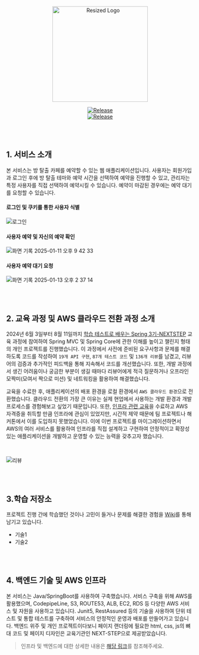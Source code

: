 <br>

<p align="center">
 <img src="https://github.com/user-attachments/assets/42a87114-ccf9-4ec6-bc20-b784a862c62f" alt="Resized Logo" width="256">
</p>

<p align="center">
 <a href="https://www.roomescape.me" rel="nofollow"><img src="https://camo.githubusercontent.com/b34bcbadf151fc946861cf752e6a40abf6deec97dbd383a60f09dacea273cf0e/68747470733a2f2f696d672e736869656c64732e696f2f62616467652f2d2546302539462539332538365f5765625f536572766963652d626c7565" alt="Release" data-canonical-src="https://img.shields.io/badge/-%F0%9F%93%86_Web_Service-blue" style="max-width: 100%;"></a> 
 <br>
 <a href="https://github.com/spring-roomescape-migration/spring-roomescape-migration/releases/tag/v0.8.0">
  <img src="https://img.shields.io/badge/%E2%9C%A8%20release-v0.8.0-brightgreen" alt="Release">
 </a>
</p>

<br>
<br>

## **1. 서비스 소개**
본 서비스는 방 탈출 카페를 예약할 수 있는 웹 애플리케이션입니다. 사용자는 회원가입과 로그인 후에 방 탈출 테마와 예약 시간을 선택하여 예약을 진행할 수 있고, 관리자는 특정 사용자를 직접 선택하여 예약시킬 수 있습니다. 예약이 마감된 경우에는 예약 대기를 요청할 수 있습니다.


#### 로그인 및 쿠키를 통한 사용자 식별
![로그인](https://github.com/user-attachments/assets/2e5eef96-1a3a-4c0f-b60e-0c3a4ff941fe)

#### 사용자 예약 및 자신의 예약 확인
![화면 기록 2025-01-11 오후 9 42 33](https://github.com/user-attachments/assets/93d38a3c-e765-4996-bbc5-d4d9fd4f1b41)

#### 사용자 예약 대기 요청
![화면 기록 2025-01-13 오후 2 37 14](https://github.com/user-attachments/assets/d316c84a-7993-4045-9670-2701c8d030cc)

<br>
<br>

## **2. 교육 과정 및 AWS 클라우드 전환 과정 소개**
2024년 6월 3일부터 8월 11일까지 [학습 테스트로 배우는 Spring 3기-NEXTSTEP](https://edu.nextstep.camp/s/OiPrZU5t) 
 교육 과정에 참여하여 Spring MVC 및 Spring Core에 관한 이해를 높이고 챌린지 형태의 개인 프로젝트를 진행했습니다. 이 과정에서 사전에 준비된 요구사항과 문제를 해결하도록 코드를 작성하여 `19개 API 구현`, `87개 테스트 코드` 및 `136개 리뷰`를 남겼고, 리뷰어의 검증과 추가적인 피드백을 통해 지속해서 코드를 개선했습니다. 또한, 개발 과정에서 생긴 어려움이나 궁금한 부분이 생길 때마다 리뷰어에게 적극 질문하거나 오프라인 모짝미(모여서 짝으로 미션) 및 네트워킹을 활용하여 해결했습니다.

교육을 수료한 후, 애플리케이션의 배포 환경을 로컬 환경에서 `AWS 클라우드 환경`으로 전환했습니다. 클라우드 전환의 가장 큰 이유는 실제 현업에서 사용하는 개발 환경과 개발 프로세스를 경험해보고 싶었기 때문입니다. 또한, [인프라 관련 교육](https://edu.nextstep.camp/s/WVWWBg6X)을 수료하고 AWS 자격증을 취득할 만큼 인프라에 관심이 있었지만, 시간적 제약 때문에 팀 프로젝트나 해커톤에서 이를 도입하지 못했었습니다. 이에 이번 프로젝트를 마이그레이션하면서 AWS의 여러 서비스를 활용하여 인프라를 직접 설계하고 구현하여 안정적이고 확장성 있는 애플리케이션을 개발하고 운영할 수 있는 능력을 갖추고자 했습니다.

<br>

![리뷰](https://github.com/user-attachments/assets/8795c0e2-0226-48e7-babd-5a80874df664)


<br>
<br>

## **3.학습 저장소**
프로젝트 진행 간에 학습했던 것이나 고민이 들거나 문제를 해결한 경험을 [Wiki](https://github.com/spring-roomescape-migration/spring-roomescape-migration/wiki)를 통해 남기고 있습니다.

* 기술1
* 기술2

<br>
<br>

## **4. 백엔드 기술 및 AWS 인프라**
본 서비스는 Java/SpringBoot를 사용하여 구축했습니다. 서비스 구축을 위해 AWS를 활용했으며, CodepipeLine, S3, ROUTE53, ALB, EC2, RDS 등 다양한 AWS 서비스 및 자원을 사용하고 있습니다. Junit5, RestAssured 등의 기술을 사용하여 단위 테스트 및 통합 테스트를 구축하여 서비스의 안정적인 운영과 배포를 만들어가고 있습니다. 백엔드 위주 및 개인 프로젝트이다보니 페이지 랜더링에 필요한 html, css, js의 뼈대 코드 및 페이지 디자인은 교육기관인 NEXT-STEP으로 제공받았습니다.


> 인프라 및 백엔드에 대한 상세한 내용은 [해당 링크](https://github.com/spring-roomescape-migration/spring-roomescape-migration/blob/main/README.md)를 참조해주세요.

<br>
<br>
